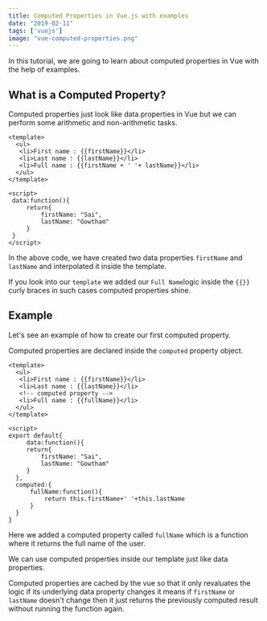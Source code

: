 ```yaml
---
title: Computed Properties in Vue.js with examples
date: "2019-02-11"
tags: ['vuejs']
image: "vue-computed-properties.png"
---
```


In this tutorial, we are going to learn about computed properties
in Vue with the help of examples.


## What is a Computed Property?

Computed properties just look like data properties in Vue but we can perform some arithmetic and non-arithmetic tasks.


```html{5}
<template>
  <ul>
   <li>First name : {{firstName}}</li>
   <li>Last name : {{lastName}}</li>
   <li>Full name : {{firstName + ' '+ lastName}}</li>
  </ul>
</template>

<script>
 data:function(){
     return{
         firstName: "Sai",
         lastName: "Gowtham"
     }
 }
</script>
```
In the above code, we have created two data properties `firstName` and `lastName`  and interpolated it inside the template.

If you look into our `template` we added our `Full Name`logic inside the `{{}}` curly braces in such cases computed properties shine.

## Example

Let's see an example of how to create our first computed property.

Computed properties are declared inside the `computed` property object.

```html{6,18-22}
<template>
  <ul>
   <li>First name : {{firstName}}</li>
   <li>Last name : {{lastName}}</li>
   <!-- computed property -->
   <li>Full name : {{fullName}}</li>
  </ul>
</template>

<script>
export default{
     data:function(){
     return{
         firstName: "Sai",
         lastName: "Gowtham"
     }
  },
  computed:{
      fullName:function(){
          return this.firstName+' '+this.lastName
      }
  }
}
```
Here we added a computed property called `fullName` which is a function where it returns the full name of the user.

We can use computed properties inside our template just like data properties.

Computed properties are cached by the vue so that it only revaluates the logic if its underlying data property changes it means if `firstName` or `lastName` doesn't change then it just returns the previously computed result without running the function again.
